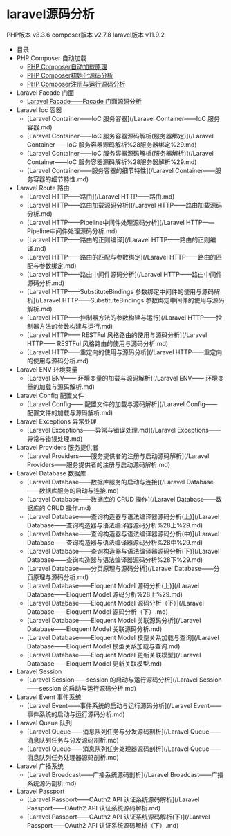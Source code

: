 # laravel源码分析

PHP版本 v8.3.6
composer版本 v2.7.8
laravel版本 v11.9.2

* 目录
* PHP Composer 自动加载
    * [PHP Composer自动加载原理](./composer/load)
    * [PHP Composer初始化源码分析](./composer/init)
    * [PHP Composer注册与运行源码分析](./composer/run)
* Laravel Facade 门面
    * [Laravel Facade——Facade 门面源码分析](./facade/facade)
* Laravel Ioc 容器
    * [Laravel Container——IoC 服务容器](/Laravel Container——IoC 服务容器.md)
    * [Laravel Container——IoC 服务容器源码解析\(服务器绑定\)](/Laravel Container——IoC 服务容器源码解析%28服务器绑定%29.md)
    * [Laravel Container——IoC 服务容器源码解析\(服务器解析\)](/Laravel Container——IoC 服务容器源码解析%28服务器解析%29.md)
    * [Laravel Container——服务容器的细节特性](/Laravel Container——服务容器的细节特性.md)
* Laravel Route 路由
    * [Laravel HTTP——路由](/Laravel HTTP——路由.md)
    * [Laravel HTTP——路由加载源码分析](/Laravel HTTP——路由加载源码分析.md)
    * [Laravel HTTP——Pipeline中间件处理源码分析](/Laravel HTTP——Pipeline中间件处理源码分析.md)
    * [Laravel HTTP——路由的正则编译](/Laravel HTTP——路由的正则编译.md)
    * [Laravel HTTP——路由的匹配与参数绑定](/Laravel HTTP——路由的匹配与参数绑定.md)
    * [Laravel HTTP——路由中间件源码分析](/Laravel HTTP——路由中间件源码分析.md)
    * [Laravel HTTP——SubstituteBindings 参数绑定中间件的使用与源码解析](/Laravel HTTP——SubstituteBindings 参数绑定中间件的使用与源码解析.md)
    * [Laravel HTTP——控制器方法的参数构建与运行](/Laravel HTTP——控制器方法的参数构建与运行.md)
    * [Laravel HTTP—— RESTFul 风格路由的使用与源码分析](/Laravel HTTP—— RESTFul 风格路由的使用与源码分析.md)
    * [Laravel HTTP——重定向的使用与源码分析](/Laravel HTTP——重定向的使用与源码分析.md)
* Laravel ENV 环境变量
    * [Laravel ENV—— 环境变量的加载与源码解析](/Laravel ENV—— 环境变量的加载与源码解析.md)
* Laravel Config 配置文件
    * [Laravel Config—— 配置文件的加载与源码解析](/Laravel Config—— 配置文件的加载与源码解析.md)
* Laravel Exceptions 异常处理
    * [Laravel Exceptions——异常与错误处理.md](/Laravel Exceptions——异常与错误处理.md)
* Laravel Providers 服务提供者
    * [Laravel Providers——服务提供者的注册与启动源码解析](/Laravel Providers——服务提供者的注册与启动源码解析.md)
* Laravel Database 数据库
    * [Laravel Database——数据库服务的启动与连接](/Laravel Database——数据库服务的启动与连接.md)
    * [Laravel Database——数据库的 CRUD 操作](/Laravel Database——数据库的 CRUD 操作.md)
    * [Laravel Database——查询构造器与语法编译器源码分析\(上\)](/Laravel Database——查询构造器与语法编译器源码分析%28上%29.md)
    * [Laravel Database——查询构造器与语法编译器源码分析\(中\)](/Laravel Database——查询构造器与语法编译器源码分析%28中%29.md)
    * [Laravel Database——查询构造器与语法编译器源码分析\(下\)](/Laravel Database——查询构造器与语法编译器源码分析%28下%29.md)
    * [Laravel Database——分页原理与源码分析](/Laravel Database——分页原理与源码分析.md)
    * [Laravel Database——Eloquent Model 源码分析\(上\)](/Laravel Database——Eloquent Model 源码分析%28上%29.md)
    * [Laravel Database——Eloquent Model 源码分析（下）](/Laravel Database——Eloquent Model 源码分析（下）.md)
    * [Laravel Database——Eloquent Model 关联源码分析](/Laravel Database——Eloquent Model 关联源码分析.md)
    * [Laravel Database——Eloquent Model 模型关系加载与查询](/Laravel Database——Eloquent Model 模型关系加载与查询.md)
    * [Laravel Database——Eloquent Model 更新关联模型](/Laravel Database——Eloquent Model 更新关联模型.md)
* Laravel Session
    * [Laravel Session——session 的启动与运行源码分析](/Laravel Session——session 的启动与运行源码分析.md)
* Laravel Event 事件系统
    * [Laravel Event——事件系统的启动与运行源码分析](/Laravel Event——事件系统的启动与运行源码分析.md)
* Laravel Queue 队列
    * [Laravel Queue——消息队列任务与分发源码剖析](/Laravel Queue——消息队列任务与分发源码剖析.md)
    * [Laravel Queue——消息队列任务处理器源码剖析](/Laravel Queue——消息队列任务处理器源码剖析.md)
* Laravel 广播系统
    * [Laravel Broadcast——广播系统源码剖析](/Laravel Broadcast——广播系统源码剖析.md)
* Laravel Passport
    * [Laravel Passport——OAuth2 API 认证系统源码解析](/Laravel Passport——OAuth2 API 认证系统源码解析.md)
    * [Laravel Passport——OAuth2 API 认证系统源码解析\(下\)](/Laravel Passport——OAuth2 API 认证系统源码解析（下）.md)

